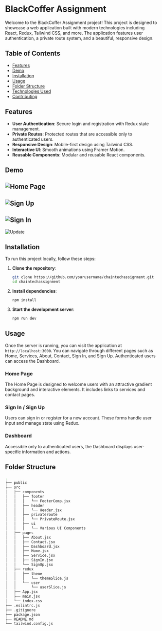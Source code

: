 # BlackCoffer Assignment

Welcome to the BlackCoffer Assignment project! This project is designed to showcase a web application built with modern technologies including React, Redux, Tailwind CSS, and more. The application features user authentication, a private route system, and a beautiful, responsive design.

## Table of Contents

- [Features](#features)
- [Demo](#demo)
- [Installation](#installation)
- [Usage](#usage)
- [Folder Structure](#folder-structure)
- [Technologies Used](#technologies-used)
- [Contributing](#contributing)

## Features

- **User Authentication**: Secure login and registration with Redux state management.
- **Private Routes**: Protected routes that are accessible only to authenticated users.
- **Responsive Design**: Mobile-first design using Tailwind CSS.
- **Interactive UI**: Smooth animations using Framer Motion.
- **Reusable Components**: Modular and reusable React components.

## Demo

![Home Page](./src/assets/home.png)
---
![Sign Up](./src/assets/signup.png)
---
![Sign In](./src/assets/signin.png)
---
![Update](./src/assets/update.png)



## Installation

To run this project locally, follow these steps:

1. **Clone the repository**:
    ```sh
    git clone https://github.com/yourusername/chaintechassignment.git
    cd chaintechassignment
    ```

2. **Install dependencies**:
    ```sh
    npm install
    ```

3. **Start the development server**:
    ```sh
    npm run dev
    ```

## Usage

Once the server is running, you can visit the application at `http://localhost:3000`. You can navigate through different pages such as Home, Services, About, Contact, Sign In, and Sign Up. Authenticated users can access the Dashboard.

### Home Page

The Home Page is designed to welcome users with an attractive gradient background and interactive elements. It includes links to services and contact pages.

### Sign In / Sign Up

Users can sign in or register for a new account. These forms handle user input and manage state using Redux.

### Dashboard

Accessible only to authenticated users, the Dashboard displays user-specific information and actions.

## Folder Structure

```sh
.
├── public
├── src
│   ├── components
│   │   ├── footer
│   │   │   └── FooterComp.jsx
│   │   ├── header
│   │   │   └── Header.jsx
│   │   ├── privateroute
│   │   │   └── PrivateRoute.jsx
│   │   ├── ui
│   │   │   └── Various UI Components
│   ├── pages
│   │   ├── About.jsx
│   │   ├── Contact.jsx
│   │   ├── Dashboard.jsx
│   │   ├── Home.jsx
│   │   ├── Service.jsx
│   │   ├── SignIn.jsx
│   │   └── SignUp.jsx
│   ├── redux
│   │   ├── theme
│   │   │   └── themeSlice.js
│   │   └── user
│   │       └── userSlice.js
│   ├── App.jsx
│   ├── main.jsx
│   └── index.css
├── .eslintrc.js
├── .gitignore
├── package.json
├── README.md
└── tailwind.config.js
